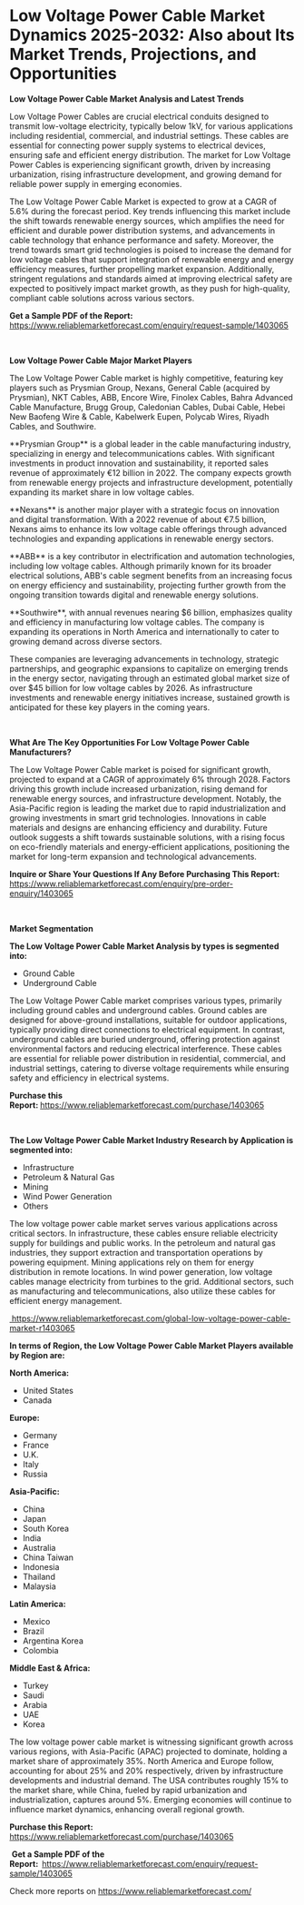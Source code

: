 <p><h1>Low Voltage Power Cable Market Dynamics 2025-2032: Also about Its Market Trends, Projections, and Opportunities</h1></p><p><strong>Low Voltage Power Cable Market Analysis and Latest Trends</strong></p>
<p><p>Low Voltage Power Cables are crucial electrical conduits designed to transmit low-voltage electricity, typically below 1kV, for various applications including residential, commercial, and industrial settings. These cables are essential for connecting power supply systems to electrical devices, ensuring safe and efficient energy distribution. The market for Low Voltage Power Cables is experiencing significant growth, driven by increasing urbanization, rising infrastructure development, and growing demand for reliable power supply in emerging economies. </p><p>The Low Voltage Power Cable Market is expected to grow at a CAGR of 5.6% during the forecast period. Key trends influencing this market include the shift towards renewable energy sources, which amplifies the need for efficient and durable power distribution systems, and advancements in cable technology that enhance performance and safety. Moreover, the trend towards smart grid technologies is poised to increase the demand for low voltage cables that support integration of renewable energy and energy efficiency measures, further propelling market expansion. Additionally, stringent regulations and standards aimed at improving electrical safety are expected to positively impact market growth, as they push for high-quality, compliant cable solutions across various sectors.</p></p>
<p><strong>Get a Sample PDF of the Report:&nbsp;</strong> <a href="https://www.reliablemarketforecast.com/enquiry/request-sample/1403065?utm_campaign=1134&utm_medium=2&utm_source=Github&utm_content=ia&utm_term=28022025&utm_id=low-voltage-power-cable">https://www.reliablemarketforecast.com/enquiry/request-sample/1403065</a></p>
<p>&nbsp;</p>
<p><strong>Low Voltage Power Cable Major Market Players</strong></p>
<p><p>The Low Voltage Power Cable market is highly competitive, featuring key players such as Prysmian Group, Nexans, General Cable (acquired by Prysmian), NKT Cables, ABB, Encore Wire, Finolex Cables, Bahra Advanced Cable Manufacture, Brugg Group, Caledonian Cables, Dubai Cable, Hebei New Baofeng Wire & Cable, Kabelwerk Eupen, Polycab Wires, Riyadh Cables, and Southwire.</p><p>**Prysmian Group** is a global leader in the cable manufacturing industry, specializing in energy and telecommunications cables. With significant investments in product innovation and sustainability, it reported sales revenue of approximately €12 billion in 2022. The company expects growth from renewable energy projects and infrastructure development, potentially expanding its market share in low voltage cables.</p><p>**Nexans** is another major player with a strategic focus on innovation and digital transformation. With a 2022 revenue of about €7.5 billion, Nexans aims to enhance its low voltage cable offerings through advanced technologies and expanding applications in renewable energy sectors.</p><p>**ABB** is a key contributor in electrification and automation technologies, including low voltage cables. Although primarily known for its broader electrical solutions, ABB's cable segment benefits from an increasing focus on energy efficiency and sustainability, projecting further growth from the ongoing transition towards digital and renewable energy solutions.</p><p>**Southwire**, with annual revenues nearing $6 billion, emphasizes quality and efficiency in manufacturing low voltage cables. The company is expanding its operations in North America and internationally to cater to growing demand across diverse sectors.</p><p>These companies are leveraging advancements in technology, strategic partnerships, and geographic expansions to capitalize on emerging trends in the energy sector, navigating through an estimated global market size of over $45 billion for low voltage cables by 2026. As infrastructure investments and renewable energy initiatives increase, sustained growth is anticipated for these key players in the coming years.</p></p>
<p>&nbsp;</p>
<p><strong>What Are The Key Opportunities For Low Voltage Power Cable Manufacturers?</strong></p>
<p><p>The Low Voltage Power Cable market is poised for significant growth, projected to expand at a CAGR of approximately 6% through 2028. Factors driving this growth include increased urbanization, rising demand for renewable energy sources, and infrastructure development. Notably, the Asia-Pacific region is leading the market due to rapid industrialization and growing investments in smart grid technologies. Innovations in cable materials and designs are enhancing efficiency and durability. Future outlook suggests a shift towards sustainable solutions, with a rising focus on eco-friendly materials and energy-efficient applications, positioning the market for long-term expansion and technological advancements.</p></p>
<p><strong>Inquire or Share Your Questions If Any Before Purchasing This Report:</strong> <a href="https://www.reliablemarketforecast.com/enquiry/pre-order-enquiry/1403065?utm_campaign=1134&utm_medium=2&utm_source=Github&utm_content=ia&utm_term=28022025&utm_id=low-voltage-power-cable">https://www.reliablemarketforecast.com/enquiry/pre-order-enquiry/1403065</a></p>
<p>&nbsp;</p>
<p><strong>Market Segmentation</strong></p>
<p><strong>The Low Voltage Power Cable Market Analysis by types is segmented into:</strong></p>
<p><ul><li>Ground Cable</li><li>Underground Cable</li></ul></p>
<p><p>The Low Voltage Power Cable market comprises various types, primarily including ground cables and underground cables. Ground cables are designed for above-ground installations, suitable for outdoor applications, typically providing direct connections to electrical equipment. In contrast, underground cables are buried underground, offering protection against environmental factors and reducing electrical interference. These cables are essential for reliable power distribution in residential, commercial, and industrial settings, catering to diverse voltage requirements while ensuring safety and efficiency in electrical systems.</p></p>
<p><strong>Purchase this Report:&nbsp;</strong><a href="https://www.reliablemarketforecast.com/purchase/1403065?utm_campaign=1134&utm_medium=2&utm_source=Github&utm_content=ia&utm_term=28022025&utm_id=low-voltage-power-cable">https://www.reliablemarketforecast.com/purchase/1403065</a></p>
<p>&nbsp;</p>
<p><strong>The Low Voltage Power Cable Market Industry Research by Application is segmented into:</strong></p>
<p><ul><li>Infrastructure</li><li>Petroleum & Natural Gas</li><li>Mining</li><li>Wind Power Generation</li><li>Others</li></ul></p>
<p><p>The low voltage power cable market serves various applications across critical sectors. In infrastructure, these cables ensure reliable electricity supply for buildings and public works. In the petroleum and natural gas industries, they support extraction and transportation operations by powering equipment. Mining applications rely on them for energy distribution in remote locations. In wind power generation, low voltage cables manage electricity from turbines to the grid. Additional sectors, such as manufacturing and telecommunications, also utilize these cables for efficient energy management.</p></p>
<p><a href="https://www.reliablemarketforecast.com/global-low-voltage-power-cable-market-r1403065?utm_campaign=1134&utm_medium=2&utm_source=Github&utm_content=ia&utm_term=28022025&utm_id=low-voltage-power-cable">&nbsp;https://www.reliablemarketforecast.com/global-low-voltage-power-cable-market-r1403065</a></p>
<p><strong>In terms of Region, the Low Voltage Power Cable Market Players available by Region are:</strong></p>
<p>
    <p> <strong> North America: </strong>
        <ul>
            <li>United States</li>
            <li>Canada</li>
        </ul>
        </p> 
    <p> <strong> Europe: </strong>
        <ul>
            <li>Germany</li>
            <li>France</li>
            <li>U.K.</li>
            <li>Italy</li>
            <li>Russia</li>
        </ul>
        </p> 
    <p> <strong> Asia-Pacific: </strong>
        <ul>
            <li>China</li>
            <li>Japan</li>
            <li>South Korea</li>
            <li>India</li>
            <li>Australia</li>
            <li>China Taiwan</li>
            <li>Indonesia</li>
            <li>Thailand</li>
            <li>Malaysia</li>
        </ul>
        </p> 
    <p> <strong> Latin America: </strong>
        <ul>
            <li>Mexico</li>
            <li>Brazil</li>
            <li>Argentina Korea</li>
            <li>Colombia</li>
        </ul>
        </p> 
    <p> <strong> Middle East & Africa: </strong>
        <ul>
            <li>Turkey</li>
            <li>Saudi</li>
            <li>Arabia</li>
            <li>UAE</li>
            <li>Korea</li>
        </ul>
    </p>
    </p>
<p><p>The low voltage power cable market is witnessing significant growth across various regions, with Asia-Pacific (APAC) projected to dominate, holding a market share of approximately 35%. North America and Europe follow, accounting for about 25% and 20% respectively, driven by infrastructure developments and industrial demand. The USA contributes roughly 15% to the market share, while China, fueled by rapid urbanization and industrialization, captures around 5%. Emerging economies will continue to influence market dynamics, enhancing overall regional growth.</p></p>
<p><strong>Purchase this Report: </strong><a href="https://www.reliablemarketforecast.com/purchase/1403065?utm_campaign=1134&utm_medium=2&utm_source=Github&utm_content=ia&utm_term=28022025&utm_id=low-voltage-power-cable">https://www.reliablemarketforecast.com/purchase/1403065</a></p>
<p>&nbsp;<strong>Get a Sample PDF of the Report:&nbsp;&nbsp;</strong><a href="https://www.reliablemarketforecast.com/enquiry/request-sample/1403065?utm_campaign=1134&utm_medium=2&utm_source=Github&utm_content=ia&utm_term=28022025&utm_id=low-voltage-power-cable">https://www.reliablemarketforecast.com/enquiry/request-sample/1403065</a></p>
<p><strong></strong></p>
<p>Check more reports on <a href="https://www.reliablemarketforecast.com/?utm_campaign=1134&utm_medium=2&utm_source=Github&utm_content=ia&utm_term=28022025&utm_id=low-voltage-power-cable">https://www.reliablemarketforecast.com/</a></p>